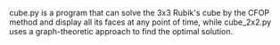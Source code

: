 cube.py is a program that can solve the 3x3 Rubik's cube by the CFOP method and display all its faces at any point of time, while cube_2x2.py uses a graph-theoretic approach to find the optimal solution.
